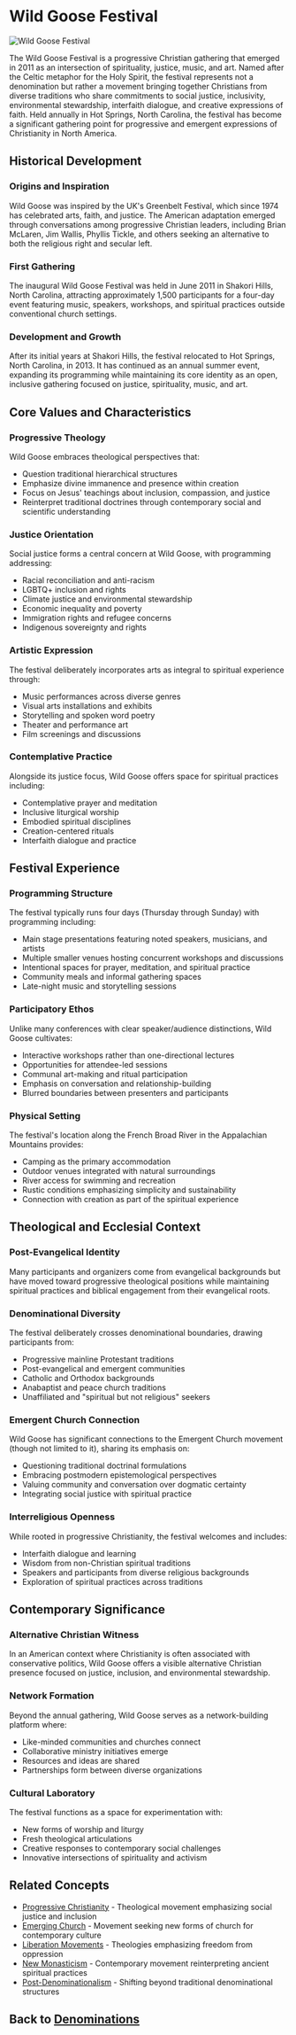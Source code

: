# Wild Goose Festival

![Wild Goose Festival](../images/wild_goose_festival.jpg)

The Wild Goose Festival is a progressive Christian gathering that emerged in 2011 as an intersection of spirituality, justice, music, and art. Named after the Celtic metaphor for the Holy Spirit, the festival represents not a denomination but rather a movement bringing together Christians from diverse traditions who share commitments to social justice, inclusivity, environmental stewardship, interfaith dialogue, and creative expressions of faith. Held annually in Hot Springs, North Carolina, the festival has become a significant gathering point for progressive and emergent expressions of Christianity in North America.

## Historical Development

### Origins and Inspiration
Wild Goose was inspired by the UK's Greenbelt Festival, which since 1974 has celebrated arts, faith, and justice. The American adaptation emerged through conversations among progressive Christian leaders, including Brian McLaren, Jim Wallis, Phyllis Tickle, and others seeking an alternative to both the religious right and secular left.

### First Gathering
The inaugural Wild Goose Festival was held in June 2011 in Shakori Hills, North Carolina, attracting approximately 1,500 participants for a four-day event featuring music, speakers, workshops, and spiritual practices outside conventional church settings.

### Development and Growth
After its initial years at Shakori Hills, the festival relocated to Hot Springs, North Carolina, in 2013. It has continued as an annual summer event, expanding its programming while maintaining its core identity as an open, inclusive gathering focused on justice, spirituality, music, and art.

## Core Values and Characteristics

### Progressive Theology
Wild Goose embraces theological perspectives that:
- Question traditional hierarchical structures
- Emphasize divine immanence and presence within creation
- Focus on Jesus' teachings about inclusion, compassion, and justice
- Reinterpret traditional doctrines through contemporary social and scientific understanding

### Justice Orientation
Social justice forms a central concern at Wild Goose, with programming addressing:
- Racial reconciliation and anti-racism
- LGBTQ+ inclusion and rights
- Climate justice and environmental stewardship
- Economic inequality and poverty
- Immigration rights and refugee concerns
- Indigenous sovereignty and rights

### Artistic Expression
The festival deliberately incorporates arts as integral to spiritual experience through:
- Music performances across diverse genres
- Visual arts installations and exhibits
- Storytelling and spoken word poetry
- Theater and performance art
- Film screenings and discussions

### Contemplative Practice
Alongside its justice focus, Wild Goose offers space for spiritual practices including:
- Contemplative prayer and meditation
- Inclusive liturgical worship
- Embodied spiritual disciplines
- Creation-centered rituals
- Interfaith dialogue and practice

## Festival Experience

### Programming Structure
The festival typically runs four days (Thursday through Sunday) with programming including:
- Main stage presentations featuring noted speakers, musicians, and artists
- Multiple smaller venues hosting concurrent workshops and discussions
- Intentional spaces for prayer, meditation, and spiritual practice
- Community meals and informal gathering spaces
- Late-night music and storytelling sessions

### Participatory Ethos
Unlike many conferences with clear speaker/audience distinctions, Wild Goose cultivates:
- Interactive workshops rather than one-directional lectures
- Opportunities for attendee-led sessions
- Communal art-making and ritual participation
- Emphasis on conversation and relationship-building
- Blurred boundaries between presenters and participants

### Physical Setting
The festival's location along the French Broad River in the Appalachian Mountains provides:
- Camping as the primary accommodation
- Outdoor venues integrated with natural surroundings
- River access for swimming and recreation
- Rustic conditions emphasizing simplicity and sustainability
- Connection with creation as part of the spiritual experience

## Theological and Ecclesial Context

### Post-Evangelical Identity
Many participants and organizers come from evangelical backgrounds but have moved toward progressive theological positions while maintaining spiritual practices and biblical engagement from their evangelical roots.

### Denominational Diversity
The festival deliberately crosses denominational boundaries, drawing participants from:
- Progressive mainline Protestant traditions
- Post-evangelical and emergent communities
- Catholic and Orthodox backgrounds
- Anabaptist and peace church traditions
- Unaffiliated and "spiritual but not religious" seekers

### Emergent Church Connection
Wild Goose has significant connections to the Emergent Church movement (though not limited to it), sharing its emphasis on:
- Questioning traditional doctrinal formulations
- Embracing postmodern epistemological perspectives
- Valuing community and conversation over dogmatic certainty
- Integrating social justice with spiritual practice

### Interreligious Openness
While rooted in progressive Christianity, the festival welcomes and includes:
- Interfaith dialogue and learning
- Wisdom from non-Christian spiritual traditions
- Speakers and participants from diverse religious backgrounds
- Exploration of spiritual practices across traditions

## Contemporary Significance

### Alternative Christian Witness
In an American context where Christianity is often associated with conservative politics, Wild Goose offers a visible alternative Christian presence focused on justice, inclusion, and environmental stewardship.

### Network Formation
Beyond the annual gathering, Wild Goose serves as a network-building platform where:
- Like-minded communities and churches connect
- Collaborative ministry initiatives emerge
- Resources and ideas are shared
- Partnerships form between diverse organizations

### Cultural Laboratory
The festival functions as a space for experimentation with:
- New forms of worship and liturgy
- Fresh theological articulations
- Creative responses to contemporary social challenges
- Innovative intersections of spirituality and activism

## Related Concepts

- [Progressive Christianity](../beliefs/progressive_christianity.md) - Theological movement emphasizing social justice and inclusion
- [Emerging Church](emerging_church.md) - Movement seeking new forms of church for contemporary culture
- [Liberation Movements](liberation_movements.md) - Theologies emphasizing freedom from oppression
- [New Monasticism](new_monasticism.md) - Contemporary movement reinterpreting ancient spiritual practices
- [Post-Denominationalism](post_denominationalism.md) - Shifting beyond traditional denominational structures

## Back to [Denominations](README.md)
